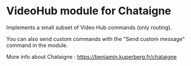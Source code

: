 # VideoHub module for Chataigne

Implements a small subset of Video Hub commands (only routing).

You can also send custom commands with the "Send custom message" command in the module.

More info about Chataigne : https://benjamin.kuperberg.fr/chataigne
